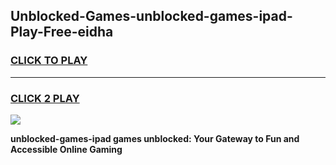 
## Unblocked-Games-unblocked-games-ipad-Play-Free-eidha
<h3>
<a href="https://premium76.site?title=unblocked-games-ipad&ref=22A">CLICK TO PLAY</a></h3>
<hr>

<h3>
<a href="https://premium76.site?title=unblocked-games-ipad&ref=22A">CLICK 2 PLAY</a>
  
</h3>

<a href="https://premium76.site?title=unblocked-games-ipad&ref=22A"><img src="https://clearcache.store/games.png"></a>


**unblocked-games-ipad games unblocked: Your Gateway to Fun and Accessible Online Gaming**

